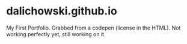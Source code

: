 # dalichowski.github.io

My First Portfolio. Grabbed from a codepen (license in the HTML).
Not working perfectly yet, still working on it
